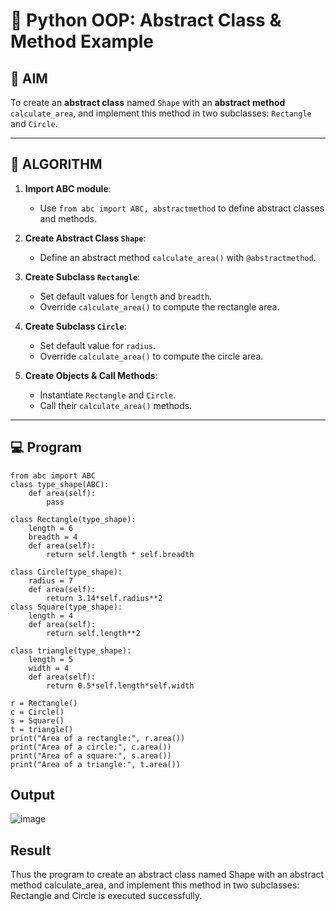 # 🐍 Python OOP: Abstract Class & Method Example

## 🎯 AIM

To create an **abstract class** named `Shape` with an **abstract method** `calculate_area`, and implement this method in two subclasses: `Rectangle` and `Circle`.

---

## 🧠 ALGORITHM

1. **Import ABC module**:
   - Use `from abc import ABC, abstractmethod` to define abstract classes and methods.

2. **Create Abstract Class `Shape`**:
   - Define an abstract method `calculate_area()` with `@abstractmethod`.

3. **Create Subclass `Rectangle`**:
   - Set default values for `length` and `breadth`.
   - Override `calculate_area()` to compute the rectangle area.

4. **Create Subclass `Circle`**:
   - Set default value for `radius`.
   - Override `calculate_area()` to compute the circle area.

5. **Create Objects & Call Methods**:
   - Instantiate `Rectangle` and `Circle`.
   - Call their `calculate_area()` methods.

---

## 💻 Program
```
from abc import ABC
class type_shape(ABC): 
    def area(self):
        pass

class Rectangle(type_shape):
    length = 6
    breadth = 4
    def area(self):
        return self.length * self.breadth

class Circle(type_shape):
    radius = 7
    def area(self):
        return 3.14*self.radius**2
class Square(type_shape):
    length = 4
    def area(self):
        return self.length**2

class triangle(type_shape):
    length = 5
    width = 4
    def area(self):
        return 0.5*self.length*self.width
  
r = Rectangle()
c = Circle() 
s = Square() 
t = triangle() 
print("Area of a rectangle:", r.area())
print("Area of a circle:", c.area()) 
print("Area of a square:", s.area()) 
print("Area of a triangle:", t.area())
```

## Output

![image](https://github.com/user-attachments/assets/5d596053-14e4-4e62-a4c4-fc8825117dc3)


## Result

Thus the program to create an abstract class named Shape with an abstract method calculate_area, and implement this method in two subclasses: Rectangle and Circle is executed successfully.


